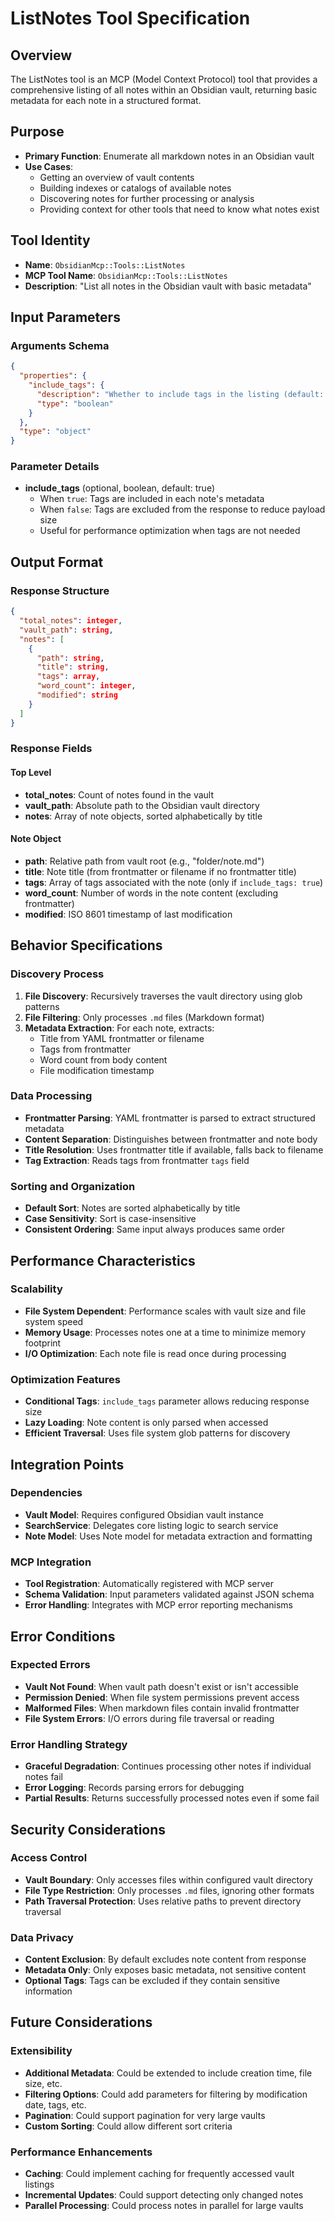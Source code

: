 # ListNotes Tool Specification

## Overview
The ListNotes tool is an MCP (Model Context Protocol) tool that provides a comprehensive listing of all notes within an Obsidian vault, returning basic metadata for each note in a structured format.

## Purpose
- **Primary Function**: Enumerate all markdown notes in an Obsidian vault
- **Use Cases**: 
  - Getting an overview of vault contents
  - Building indexes or catalogs of available notes
  - Discovering notes for further processing or analysis
  - Providing context for other tools that need to know what notes exist

## Tool Identity
- **Name**: `ObsidianMcp::Tools::ListNotes`
- **MCP Tool Name**: `ObsidianMcp::Tools::ListNotes`
- **Description**: "List all notes in the Obsidian vault with basic metadata"

## Input Parameters

### Arguments Schema
```json
{
  "properties": {
    "include_tags": {
      "description": "Whether to include tags in the listing (default: true)",
      "type": "boolean"
    }
  },
  "type": "object"
}
```

### Parameter Details
- **include_tags** (optional, boolean, default: true)
  - When `true`: Tags are included in each note's metadata
  - When `false`: Tags are excluded from the response to reduce payload size
  - Useful for performance optimization when tags are not needed

## Output Format

### Response Structure
```json
{
  "total_notes": integer,
  "vault_path": string,
  "notes": [
    {
      "path": string,
      "title": string,
      "tags": array,
      "word_count": integer,
      "modified": string
    }
  ]
}
```

### Response Fields

#### Top Level
- **total_notes**: Count of notes found in the vault
- **vault_path**: Absolute path to the Obsidian vault directory
- **notes**: Array of note objects, sorted alphabetically by title

#### Note Object
- **path**: Relative path from vault root (e.g., "folder/note.md")
- **title**: Note title (from frontmatter or filename if no frontmatter title)
- **tags**: Array of tags associated with the note (only if `include_tags: true`)
- **word_count**: Number of words in the note content (excluding frontmatter)
- **modified**: ISO 8601 timestamp of last modification

## Behavior Specifications

### Discovery Process
1. **File Discovery**: Recursively traverses the vault directory using glob patterns
2. **File Filtering**: Only processes `.md` files (Markdown format)
3. **Metadata Extraction**: For each note, extracts:
   - Title from YAML frontmatter or filename
   - Tags from frontmatter
   - Word count from body content
   - File modification timestamp

### Data Processing
- **Frontmatter Parsing**: YAML frontmatter is parsed to extract structured metadata
- **Content Separation**: Distinguishes between frontmatter and note body
- **Title Resolution**: Uses frontmatter title if available, falls back to filename
- **Tag Extraction**: Reads tags from frontmatter `tags` field

### Sorting and Organization
- **Default Sort**: Notes are sorted alphabetically by title
- **Case Sensitivity**: Sort is case-insensitive
- **Consistent Ordering**: Same input always produces same order

## Performance Characteristics

### Scalability
- **File System Dependent**: Performance scales with vault size and file system speed
- **Memory Usage**: Processes notes one at a time to minimize memory footprint
- **I/O Optimization**: Each note file is read once during processing

### Optimization Features
- **Conditional Tags**: `include_tags` parameter allows reducing response size
- **Lazy Loading**: Note content is only parsed when accessed
- **Efficient Traversal**: Uses file system glob patterns for discovery

## Integration Points

### Dependencies
- **Vault Model**: Requires configured Obsidian vault instance
- **SearchService**: Delegates core listing logic to search service
- **Note Model**: Uses Note model for metadata extraction and formatting

### MCP Integration
- **Tool Registration**: Automatically registered with MCP server
- **Schema Validation**: Input parameters validated against JSON schema
- **Error Handling**: Integrates with MCP error reporting mechanisms

## Error Conditions

### Expected Errors
- **Vault Not Found**: When vault path doesn't exist or isn't accessible
- **Permission Denied**: When file system permissions prevent access
- **Malformed Files**: When markdown files contain invalid frontmatter
- **File System Errors**: I/O errors during file traversal or reading

### Error Handling Strategy
- **Graceful Degradation**: Continues processing other notes if individual notes fail
- **Error Logging**: Records parsing errors for debugging
- **Partial Results**: Returns successfully processed notes even if some fail

## Security Considerations

### Access Control
- **Vault Boundary**: Only accesses files within configured vault directory
- **File Type Restriction**: Only processes `.md` files, ignoring other formats
- **Path Traversal Protection**: Uses relative paths to prevent directory traversal

### Data Privacy
- **Content Exclusion**: By default excludes note content from response
- **Metadata Only**: Only exposes basic metadata, not sensitive content
- **Optional Tags**: Tags can be excluded if they contain sensitive information

## Future Considerations

### Extensibility
- **Additional Metadata**: Could be extended to include creation time, file size, etc.
- **Filtering Options**: Could add parameters for filtering by modification date, tags, etc.
- **Pagination**: Could support pagination for very large vaults
- **Custom Sorting**: Could allow different sort criteria

### Performance Enhancements
- **Caching**: Could implement caching for frequently accessed vault listings
- **Incremental Updates**: Could support detecting only changed notes
- **Parallel Processing**: Could process notes in parallel for large vaults
